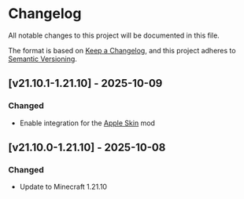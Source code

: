 # Changelog

All notable changes to this project will be documented in this file.

The format is based on [Keep a Changelog](https://keepachangelog.com/en/1.1.0/),
and this project adheres to [Semantic Versioning](https://semver.org/spec/v2.0.0.html).

## [v21.10.1-1.21.10] - 2025-10-09

### Changed

- Enable integration for the [Apple Skin](https://modrinth.com/mod/appleskin) mod

## [v21.10.0-1.21.10] - 2025-10-08

### Changed

- Update to Minecraft 1.21.10
